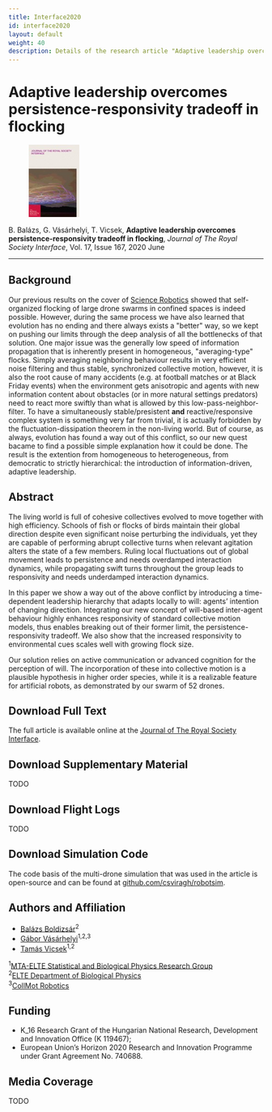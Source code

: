 ```yaml
---
title: Interface2020
id: interface2020
layout: default
weight: 40
description: Details of the research article "Adaptive leadership overcomes persistence-responsivity tradeoff in flocking", Royal Society Interface, 2020
---
```


# Adaptive leadership overcomes persistence-responsivity tradeoff in flocking

<figure class="float-left"><img src="assets/img/interface2020.jpg" alt="Interface 2020 June Cover" width="100" /></figure>

B. Balázs, G. Vásárhelyi, T. Vicsek, **Adaptive leadership overcomes persistence-responsivity tradeoff in flocking**, _Journal of The Royal Society Interface_, Vol. 17, Issue 167, 2020 June

---

## Background

Our previous results on the cover of [Science Robotics](scirob2018.md) showed that self-organized flocking of large drone swarms in confined spaces is indeed possible. However, during the same process we have also learned that evolution has no ending and there always exists a "better" way, so we kept on pushing our limits through the deep analysis of all the bottlenecks of that solution. One major issue was the generally low speed of information propagation that is inherently present in homogeneous, "averaging-type" flocks. Simply averaging neighboring behaviour results in very efficient noise filtering and thus stable, synchronized collective motion, however, it is also the root cause of many accidents (e.g. at football matches or at Black Friday events) when the environment gets anisotropic and agents with new information content about obstacles (or in more natural settings predators) need to react more swiftly than what is allowed by this low-pass-neighbor-filter. To have a simultaneously stable/presistent __and__ reactive/responsive complex system is something very far from trivial, it is actually forbidden by the fluctuation-dissipation theorem in the non-living world. But of course, as always, evolution has found a way out of this conflict, so our new quest bacame to find a possible simple explanation how it could be done. The result is the extention from homogeneous to heterogeneous, from democratic to strictly hierarchical: the introduction of information-driven, adaptive leadership.

## Abstract

The living world is full of cohesive collectives evolved to move together with high efficiency. Schools of fish or flocks of birds maintain their global direction despite even significant noise perturbing the individuals, yet they are capable of performing abrupt collective turns when relevant agitation alters the state of a few members. 
Ruling local fluctuations out of global movement leads to persistence and needs overdamped interaction dynamics, while propagating swift turns throughout the group leads to responsivity and needs underdamped interaction dynamics.

In this paper we show a way out of the above conflict by introducing a time-dependent leadership hierarchy that adapts locally to will: agents’ intention of changing direction. 
Integrating our new concept of will-based inter-agent behaviour highly enhances responsivity of standard collective motion models, thus enables breaking out of their former limit, the persistence-responsivity tradeoff. 
We also show that the increased responsivity to environmental cues scales well with growing flock size.

Our solution relies on active communication or advanced cognition for the perception of will. 
The incorporation of these into collective motion is a plausible hypothesis in higher order species, while it is a realizable feature for artificial robots, as demonstrated by our swarm of 52 drones.

## Download Full Text

The full article is available online at the [Journal of The Royal Society Interface](https://royalsocietypublishing.org/toc/rsif/2020/17/167).


## Download Supplementary Material

TODO


## Download Flight Logs

TODO


## Download Simulation Code

The code basis of the multi-drone simulation that was used in the article is open-source and can be found at [github.com/csviragh/robotsim](https://github.com/csviragh/robotsim).


## Authors and Affiliation

* [Balázs Boldizsár]()<sup>2
* [Gábor Vásárhelyi](http://hal.elte.hu/~vasarhelyi/)<sup>1,2,3</sup>
* [Tamás Vicsek](http://hal.elte.hu/~vicsek/)<sup>1,2</sup>

<sup>1</sup>[MTA-ELTE Statistical and Biological Physics Research Group](http://hal.elte.hu/)<br/>
<sup>2</sup>[ELTE Department of Biological Physics](https://fizika.elte.hu/en/index.php?page=tanszek&tid=5)<br/>
<sup>3</sup>[CollMot Robotics](https://collmot.com/)<br/>


## Funding

* K_16 Research Grant of the Hungarian National Research, Development and Innovation Office (K 119467);
* European Union’s Horizon 2020 Research and Innovation Programme under Grant Agreement No. 740688.

## Media Coverage

TODO
